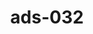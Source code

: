 ---
categories:
- ads_category-11
- ads_category-17
tags:
- ads_tag-1
- ads_tag-12
- ads_tag-6
- ads_tag-5
- ads_tag-8
- ads_tag-18
- ads_tag-4
- ads_tag-19
title: ads-032
---